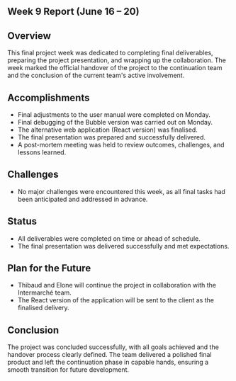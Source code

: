 ## Week 9 Report (June 16 – 20)

## Overview

This final project week was dedicated to completing final deliverables, preparing the project presentation, and wrapping up the collaboration. The week marked the official handover of the project to the continuation team and the conclusion of the current team's active involvement.

## Accomplishments

- Final adjustments to the user manual were completed on Monday.
- Final debugging of the Bubble version was carried out on Monday.
- The alternative web application (React version) was finalised.
- The final presentation was prepared and successfully delivered.
- A post-mortem meeting was held to review outcomes, challenges, and lessons learned.

## Challenges

- No major challenges were encountered this week, as all final tasks had been anticipated and addressed in advance.

## Status

- All deliverables were completed on time or ahead of schedule.
- The final presentation was delivered successfully and met expectations.

## Plan for the Future

- Thibaud and Elone will continue the project in collaboration with the Intermarché team.
- The React version of the application will be sent to the client as the finalised delivery.

## Conclusion

The project was concluded successfully, with all goals achieved and the handover process clearly defined. The team delivered a polished final product and left the continuation phase in capable hands, ensuring a smooth transition for future development.